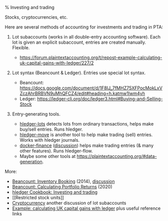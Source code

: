 % Investing and trading

Stocks, cryptocurrencies, etc.

Here are several methods of accounting for investments and trading in PTA:

1. Lot subaccounts (works in all double-entry accounting software). 
   Each lot is given an explicit subaccount, entries are created manually.
   Flexible.
   - https://forum.plaintextaccounting.org/t/repost-example-calculating-uk-capital-gains-with-ledger/227/2

2. Lot syntax (Beancount & Ledger).
   Entries use special lot syntax.
   - Beancount: https://docs.google.com/document/d/1F8IJ_7fMHZ75XFPocMokLxVZczAhrBRBVN9uMhQFCZ4/edit#heading=h.katmw1lwm4yh
   - Ledger: https://ledger-cli.org/doc/ledger3.html#Buying-and-Selling-Stock

3. Entry-generating tools.
   - [hledger-lots](https://github.com/edkedk99/hledger-lots) detects lots from ordinary transactions, helps make buy/sell entries. Runs hledger.
   - [hledger-move](https://hledger.org/scripts.html#hledger-move) is another tool to help make trading (sell) entries. Works with hledger journals.
   - [docker-finance](https://gitea.com/EvergreenCrypto/docker-finance) ([discussion](https://forum.plaintextaccounting.org/t/docker-finance-modern-accounting-for-the-power-user/189)) helps make trading entries (& many other features). Runs hledger-flow.
   - Maybe some other tools at https://plaintextaccounting.org/#data-generation.

More:

- [Beancount: Inventory Booking](https://docs.google.com/document/d/1F8IJ_7fMHZ75XFPocMokLxVZczAhrBRBVN9uMhQFCZ4) (2014), [discussion](https://groups.google.com/forum/#!searchin/ledger-cli/inventory/ledger-cli/aQvbjTZa7HE/x3KNPteJWPsJ)
- [Beancount: Calculating Portfolio Returns](http://furius.ca/beancount/doc/returns) (2020)
- [hledger Cookbook: Investing and trading](https://hledger.org/cookbook.html#investing-and-trading)
- [[Restricted stock units]]
- [Cryptocurrency](https://forum.plaintextaccounting.org/t/cryptocurrency/37) another discussion of lot subaccounts
- [Example: calculating UK capital gains with ledger](https://forum.plaintextaccounting.org/t/repost-example-calculating-uk-capital-gains-with-ledger/227) plus useful reference links
